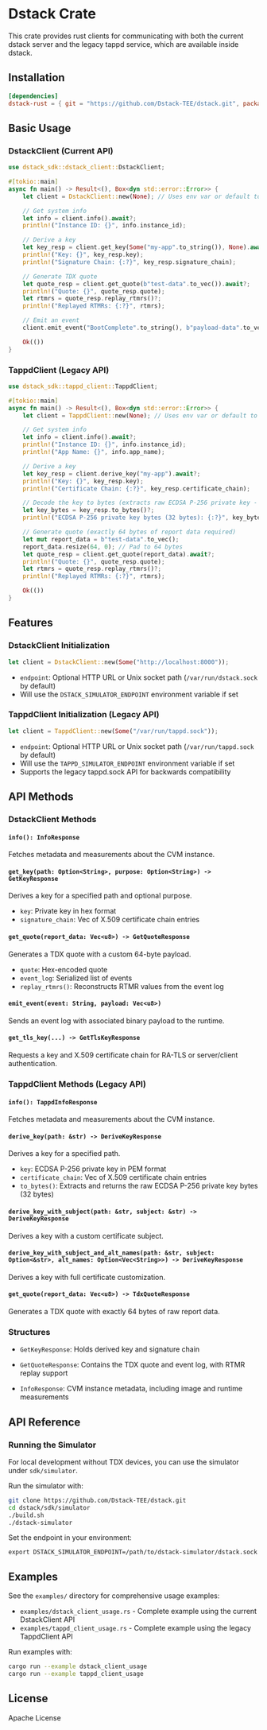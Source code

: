 # Dstack Crate

This crate provides rust clients for communicating with both the current dstack server and the legacy tappd service, which are available inside dstack.

## Installation

```toml
[dependencies]
dstack-rust = { git = "https://github.com/Dstack-TEE/dstack.git", package = "dstack-rust" }
```

## Basic Usage

### DstackClient (Current API)

```rust
use dstack_sdk::dstack_client::DstackClient;

#[tokio::main]
async fn main() -> Result<(), Box<dyn std::error::Error>> {
    let client = DstackClient::new(None); // Uses env var or default to Unix socket

    // Get system info
    let info = client.info().await?;
    println!("Instance ID: {}", info.instance_id);

    // Derive a key
    let key_resp = client.get_key(Some("my-app".to_string()), None).await?;
    println!("Key: {}", key_resp.key);
    println!("Signature Chain: {:?}", key_resp.signature_chain);

    // Generate TDX quote
    let quote_resp = client.get_quote(b"test-data".to_vec()).await?;
    println!("Quote: {}", quote_resp.quote);
    let rtmrs = quote_resp.replay_rtmrs()?;
    println!("Replayed RTMRs: {:?}", rtmrs);

    // Emit an event
    client.emit_event("BootComplete".to_string(), b"payload-data".to_vec()).await?;

    Ok(())
}
```

### TappdClient (Legacy API)

```rust
use dstack_sdk::tappd_client::TappdClient;

#[tokio::main]
async fn main() -> Result<(), Box<dyn std::error::Error>> {
    let client = TappdClient::new(None); // Uses env var or default to Unix socket

    // Get system info
    let info = client.info().await?;
    println!("Instance ID: {}", info.instance_id);
    println!("App Name: {}", info.app_name);

    // Derive a key
    let key_resp = client.derive_key("my-app").await?;
    println!("Key: {}", key_resp.key);
    println!("Certificate Chain: {:?}", key_resp.certificate_chain);

    // Decode the key to bytes (extracts raw ECDSA P-256 private key - 32 bytes)
    let key_bytes = key_resp.to_bytes()?;
    println!("ECDSA P-256 private key bytes (32 bytes): {:?}", key_bytes.len());

    // Generate quote (exactly 64 bytes of report data required)
    let mut report_data = b"test-data".to_vec();
    report_data.resize(64, 0); // Pad to 64 bytes
    let quote_resp = client.get_quote(report_data).await?;
    println!("Quote: {}", quote_resp.quote);
    let rtmrs = quote_resp.replay_rtmrs()?;
    println!("Replayed RTMRs: {:?}", rtmrs);

    Ok(())
}
```

## Features

### DstackClient Initialization

```rust
let client = DstackClient::new(Some("http://localhost:8000"));
```
- `endpoint`: Optional HTTP URL or Unix socket path (`/var/run/dstack.sock` by default)
- Will use the `DSTACK_SIMULATOR_ENDPOINT` environment variable if set

### TappdClient Initialization (Legacy API)

```rust
let client = TappdClient::new(Some("/var/run/tappd.sock"));
```
- `endpoint`: Optional HTTP URL or Unix socket path (`/var/run/tappd.sock` by default)
- Will use the `TAPPD_SIMULATOR_ENDPOINT` environment variable if set
- Supports the legacy tappd.sock API for backwards compatibility

## API Methods

### DstackClient Methods

#### `info(): InfoResponse`
Fetches metadata and measurements about the CVM instance.

#### `get_key(path: Option<String>, purpose: Option<String>) -> GetKeyResponse`
Derives a key for a specified path and optional purpose.
- `key`: Private key in hex format
- `signature_chain`: Vec of X.509 certificate chain entries

#### `get_quote(report_data: Vec<u8>) -> GetQuoteResponse`
Generates a TDX quote with a custom 64-byte payload.
- `quote`: Hex-encoded quote
- `event_log`: Serialized list of events
- `replay_rtmrs()`: Reconstructs RTMR values from the event log

#### `emit_event(event: String, payload: Vec<u8>)`
Sends an event log with associated binary payload to the runtime.

#### `get_tls_key(...) -> GetTlsKeyResponse`
Requests a key and X.509 certificate chain for RA-TLS or server/client authentication.

### TappdClient Methods (Legacy API)

#### `info(): TappdInfoResponse`
Fetches metadata and measurements about the CVM instance.

#### `derive_key(path: &str) -> DeriveKeyResponse`
Derives a key for a specified path.
- `key`: ECDSA P-256 private key in PEM format
- `certificate_chain`: Vec of X.509 certificate chain entries
- `to_bytes()`: Extracts and returns the raw ECDSA P-256 private key bytes (32 bytes)

#### `derive_key_with_subject(path: &str, subject: &str) -> DeriveKeyResponse`
Derives a key with a custom certificate subject.

#### `derive_key_with_subject_and_alt_names(path: &str, subject: Option<&str>, alt_names: Option<Vec<String>>) -> DeriveKeyResponse`
Derives a key with full certificate customization.

#### `get_quote(report_data: Vec<u8>) -> TdxQuoteResponse`
Generates a TDX quote with exactly 64 bytes of raw report data.

### Structures
- `GetKeyResponse`: Holds derived key and signature chain

- `GetQuoteResponse`: Contains the TDX quote and event log, with RTMR replay support

- `InfoResponse`: CVM instance metadata, including image and runtime measurements

## API Reference

### Running the Simulator

For local development without TDX devices, you can use the simulator under `sdk/simulator`.

Run the simulator with:

```bash
git clone https://github.com/Dstack-TEE/dstack.git
cd dstack/sdk/simulator
./build.sh
./dstack-simulator
```
Set the endpoint in your environment:

```
export DSTACK_SIMULATOR_ENDPOINT=/path/to/dstack-simulator/dstack.sock
```

## Examples

See the `examples/` directory for comprehensive usage examples:

- `examples/dstack_client_usage.rs` - Complete example using the current DstackClient API
- `examples/tappd_client_usage.rs` - Complete example using the legacy TappdClient API

Run examples with:
```bash
cargo run --example dstack_client_usage
cargo run --example tappd_client_usage
```

## License

Apache License
